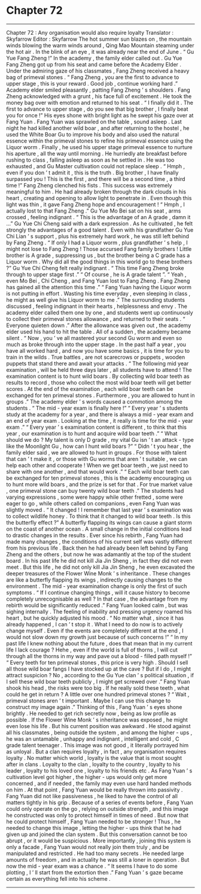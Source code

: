 
# Chapter 72


---

Chapter 72 : Any organisation would also require loyalty
Translator :
Skyfarrow
Editor :
Skyfarrow
The hot summer sun blazes on , the mountain winds blowing the warm winds around , Qing Mao Mountain steaming under the hot air .
In the blink of an eye , it was already near the end of June .
“ Gu Yue Fang Zheng !” In the academy , the family elder called out .
Gu Yue Fang Zheng got up from his seat and came before the Academy Elder .
Under the admiring gaze of his classmates , Fang Zheng received a heavy bag of primeval stones .
“ Fang Zheng , you are the first to advance to upper stage , this is your reward . Good job , continue working hard .” Academy elder smiled pleasantly , patting Fang Zheng ’ s shoulders .
Fang Zheng acknowledged with a grunt , his face full of excitement .
He took the money bag over with emotion and returned to his seat .
“ I finally did it . The first to advance to upper stage , do you see that big brother , I finally beat you for once !”
His eyes shone with bright light as he swept his gaze over at Fang Yuan .
Fang Yuan was sprawled on the table , sound asleep . Last night he had killed another wild boar , and after returning to the hostel , he used the White Boar Gu to improve his body and also used the natural essence within the primeval stones to refine his primeval essence using the Liquor worm . Finally , he used his upper stage primeval essence to nurture his aperture , all the way until morning .
He hurriedly ate breakfast before rushing to class , falling asleep as soon as he settled in . He was too exhausted , and Gu Master cultivation could not replace sleep .
“ Hmph , even if you don ’ t admit it , this is the truth . Big brother , I have finally surpassed you ! This is the first , and there will be a second time , a third time !”
Fang Zheng clenched his fists . This success was extremely meaningful to him . He had already broken through the dark clouds in his heart , creating and opening to allow light to penetrate in .
Even though this light was thin , it gave Fang Zheng hope and encouragement !
“ Hmph , I actually lost to that Fang Zheng .” Gu Yue Mo Bei sat on his seat , arms crossed , feeling indignant .
“ This is the advantage of an A grade , damn it …” Gu Yue Chi Cheng said with a dark expression . As he cultivated , he felt strongly the advantages of a good talent . Even with his grandfather Gu Yue Chi Lian ’ s support , plus his extremely hard work , he was still left behind by Fang Zheng .
“ If only I had a Liquor worm , plus grandfather ’ s help , I might not lose to Fang Zheng ! Those accursed Fang family brothers ! Little brother is A grade , suppressing us , but the brother being a C grade has a Liquor worm . Why did all the good things in this world go to these brothers ?” Gu Yue Chi Cheng felt really indignant .
“ This time Fang Zheng broke through to upper stage first .”
“ Of course , he is A grade talent ”.
“ Yeah , even Mo Bei , Chi Cheng , and Fang Yuan lost to Fang Zheng . Fang Zheng has gained all the attention this time .”
“ Fang Yuan having the Liquor worm is not putting in effort . Wasting his time everyday , even sleeping in class , he might as well give his Liquor worm to me .”
The surrounding students discussed , feeling indignant in their hearts , helplessness and envy .
The academy elder called them one by one , and students went up continuously to collect their primeval stones allowance , and returned to their seats .
“ Everyone quieten down .” After the allowance was given out , the academy elder used his hand to hit the table . All of a sudden , the academy became silent .
“ Now , you ’ ve all mastered your second Gu worm and even so much as broke through into the upper stage . In the past half a year , you have all worked hard , and now you have some basics , it is time for you to train in the wilds . True battles , are not scarecrows or puppets , wooden puppets that stand there and await your attacks .
“ The following mid year examination , will be held three days later , all students have to attend ! The examination content is to hunt wild boars . By collecting wild boar teeth as results to record , those who collect the most wild boar teeth will get better scores . At the end of the examination , each wild boar teeth can be exchanged for ten primeval stones . Furthermore , you are allowed to hunt in groups .”
The academy elder ’ s words caused a commotion among the students .
“ The mid - year exam is finally here !”
“ Every year ’ s students study at the academy for a year , and there is always a mid - year exam and an end of year exam . Looking at the time , it really is time for the mid - year exam .”
“ Every year ’ s examination content is different , to think that this year , our examination is to hunt and acquire wild boar teeth .”
“ What should we do ? My talent is only D grade , my vital Gu isn ’ t an attack - type like the Moonlight Gu , how can I hunt wild boars ?”
“ Didn ’ t you hear , the family elder said , we are allowed to hunt in groups . For those with talent that can ’ t make it , or those with Gu worms that aren ’ t suitable , we can help each other and cooperate ! When we get boar teeth , we just need to share with one another , and that would work .”
“ Each wild boar teeth can be exchanged for ten primeval stones , this is the academy encouraging us to hunt more wild boars , and the prize is set for that . For true market value , one primeval stone can buy twenty wild boar teeth .”
The students had varying expressions , some were happy while other fretted , some were eager to go , while others called on companions , even Fang Yuan was slightly moved .
“ It changed ! I remember that last year ’ s examination was to collect wildlife honey . To think that it changed to wild boar teeth . Is this the butterfly effect ?”
A butterfly flapping its wings can cause a giant storm on the coast of another ocean . A small change in the initial conditions lead to drastic changes in the results .
Ever since his rebirth , Fang Yuan had made many changes , the conditions of his current self was vastly different from his previous life . Back then he had already been left behind by Fang Zheng and the others , but now he was adamantly at the top of the student board .
In his past life he did not kill Jia Jin Sheng , in fact they did not even meet . But this life , he did not only kill Jia Jin Sheng , he even excavated the deeper treasures of the Flower Wine Monk ’ s inheritance .
These changes are like a butterfly flapping its wings , indirectly causing changes to the environment . The mid - year examination change is only the first of such symptoms .
“ If I continue changing things , will it cause history to become completely unrecognisable as well ? In that case , the advantage from my rebirth would be significantly reduced .”
Fang Yuan looked calm , but was sighing internally .
The feeling of inability and pressing urgency roamed his heart , but he quickly adjusted his mood .
“ No matter what , since it has already happened , I can ’ t stop it . What I need to do now is to actively change myself . Even if the events are completely different at the end , I would not slow down my growth just because of such concerns !”
“ In my past life I knew nothing about the future , does that mean that in my current life I lack courage ? Hehe , even if the world is full of thorns , I will cut through all the thorns in my way and pave out a blood - filled path myself !”
“ Every teeth for ten primeval stones , this price is very high . Should I sell all those wild boar fangs I have stocked up at the cave ? But if I do , I might attract suspicion ? No , according to the Gu Yue clan ’ s political situation , if I sell these wild boar teeth publicly , I might get screwed over .”
Fang Yuan shook his head , the risks were too big . If he really sold these teeth , what could he get in return ?
A little over one hundred primeval stones ?
“ Wait , primeval stones aren ’ t important . Maybe I can use this change to construct my image again .” Thinking of this , Fang Yuan ’ s eyes shone brightly .
He needed to get rich secretly now , being as low profile as possible . If the Flower Wine Monk ’ s inheritance was exposed , he might even lose his life .
But his current position was awkward .
He stood against all his classmates , being outside the system , and among the higher - ups , he was an untamable , unhappy and indignant , intelligent and cold , C grade talent teenager .
This image was not good , it literally portrayed him as unloyal . But a clan requires loyalty , in fact , any organisation requires loyalty .
No matter which world , loyalty is the value that is most sought after in clans . Loyalty to the clan , loyalty to the country , loyalty to his leader , loyalty to his loved one , loyalty to his friends etc .
As Fang Yuan ’ s cultivation level got higher , the higher - ups would only get more concerned , and if needed , the family may even use hard handed methods on him . At that point , Fang Yuan would be really thrown into passivity .
Fang Yuan did not like passiveness , he liked to have the control of all matters tightly in his grip .
Because of a series of events before , Fang Yuan could only operate on the go , relying on outside strength , and this image he constructed was only to protect himself in times of need .
But now that he could protect himself , Fang Yuan needed to be stronger !
Thus , he needed to change this image , letting the higher - ups think that he had given up and joined the clan system . But this conversation cannot be too abrupt , or it would be suspicious .
More importantly , joining this system is only a facade , Fang Yuan would not really join them truly , and be manipulated and restricted . He had too many secrets .
He needed large amounts of freedom , and in actuality he was still a loner in operation .
But now the mid - year exam was a chance .
“ It seems I have to do some plotting , I ’ ll start from the extortion then .” Fang Yuan ’ s gaze became certain as everything fell into his scheme .

---

